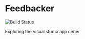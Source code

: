 # Feedbacker

![Build Status](https://build.appcenter.ms/v0.1/apps/52decae9-86cf-4f11-a031-d276db75665c/branches/master/badge)

Exploring the visual studio app cener
